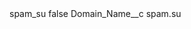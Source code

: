 <?xml version="1.0" encoding="UTF-8"?>
<CustomMetadata xmlns="http://soap.sforce.com/2006/04/metadata" xmlns:xsi="http://www.w3.org/2001/XMLSchema-instance" xmlns:xsd="http://www.w3.org/2001/XMLSchema">
    <label>spam_su</label>
    <protected>false</protected>
    <values>
        <field>Domain_Name__c</field>
        <value xsi:type="xsd:string">spam.su</value>
    </values>
</CustomMetadata>

